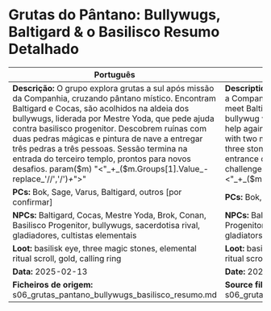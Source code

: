 # Grutas do Pântano: Bullywugs, Baltigard & o Basilisco  Resumo Detalhado

| Português | English |
|-----------|---------|
| **Descrição:** O grupo explora grutas a sul após missão da Companhia, cruzando pântano místico. Encontram Baltigard e Cocas, são acolhidos na aldeia dos bullywugs, liderada por Mestre Yoda, que pede ajuda contra basilisco progenitor. Descobrem ruínas com duas pedras mágicas e pintura de nave a entregar três pedras a três pessoas. Sessão termina na entrada do terceiro templo, prontos para novos desafios. param($m) "<"_+_($m.Groups[1].Value_-replace_'//','/')_+_">"  | **Description:** The group explores southern caves after a Company quest, crossing a mystical swamp. They meet Baltigard and Cocas, are welcomed to the bullywug village led by Mestre Yoda, who asks for help against the progenitor basilisk. They find ruins with two magic stones and a painting of a ship giving three stones to three people. Session ends at the entrance of the third temple, ready for new challenges. param($m) "<"_+_($m.Groups[1].Value_-replace_'//','/')_+_">"  |
| **PCs:** Bok, Sage, Varus, Baltigard, outros [por confirmar] | **PCs:** Bok, Sage, Varus, Baltigard, others [to confirm] |
| **NPCs:** Baltigard, Cocas, Mestre Yoda, Brok, Conan, Basilisco Progenitor, bullywugs, sacerdotisa rival, gladiadores, cultistas elementais | **NPCs:** Baltigard, Cocas, Mestre Yoda, Brok, Conan, Progenitor Basilisk, bullywugs, rival priestess, gladiators, elemental cultists |
| **Loot:** basilisk eye, three magic stones, elemental ritual scroll, gold, calling ring | **Loot:** basilisk eye, three magic stones, elemental ritual scroll, gold, calling ring |
| **Data:** 2025-02-13 | **Date:** 2025-02-13 |
| **Ficheiros de origem:** s06_grutas_pantano_bullywugs_basilisco_resumo.md | **Source files:** s06_grutas_pantano_bullywugs_basilisco_resumo.md |

























